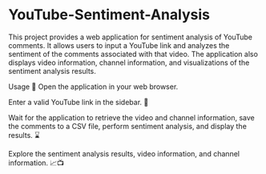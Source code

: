 # YouTube-Sentiment-Analysis
This project provides a web application for sentiment analysis of YouTube comments. It allows users to input a YouTube link and analyzes the sentiment of the comments associated with that video. The application also displays video information, channel information, and visualizations of the sentiment analysis results.


Usage 🚀
Open the application in your web browser.

Enter a valid YouTube link in the sidebar. 🔗

Wait for the application to retrieve the video and channel information, save the comments to a CSV file, perform sentiment analysis, and display the results. ⌛

Explore the sentiment analysis results, video information, and channel information. 📈📺
